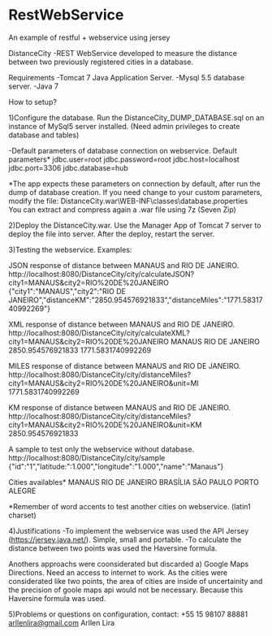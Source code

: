 # RestWebService
An example of restful + webservice  using jersey

DistanceCity 
-REST WebService developed to measure the distance between two previously registered cities in a database.


Requirements
-Tomcat 7 Java Application Server.
-Mysql 5.5 database server.
-Java 7


How to setup?

1)Configure the database. 
Run the DistanceCity_DUMP_DATABASE.sql on an instance of MySql5 server installed.
(Need admin privileges to create database and tables)

-Default parameters of database connection on webservice.
Default parameters*
jdbc.user=root
jdbc.password=root
jdbc.host=localhost
jdbc.port=3306
jdbc.database=hub

*The app expects these parameters on connection by default, after run the dump of database creation. 
If you need change to your custom parameters, modify the file:
DistanceCity.war\WEB-INF\classes\database.properties  
You can extract and compress again a .war file using 7z (Seven Zip)


2)Deploy the DistanceCity.war. Use the Manager App of Tomcat 7 server to deploy the file into server.
After the deploy, restart the server.


3)Testing the webservice. Examples:

JSON response of distance between MANAUS and RIO DE JANEIRO. 
http://localhost:8080/DistanceCity/city/calculateJSON?city1=MANAUS&city2=RIO%20DE%20JANEIRO
{"city1":"MANAUS","city2":"RIO DE JANEIRO","distanceKM":"2850.954576921833","distanceMiles":"1771.5831740992269"}

XML response of distance between MANAUS and RIO DE JANEIRO.
http://localhost:8080/DistanceCity/city/calculateXML?city1=MANAUS&city2=RIO%20DE%20JANEIRO
<distanceVO>
<city1>MANAUS</city1>
<city2>RIO DE JANEIRO</city2>
<distanceKM>2850.954576921833</distanceKM>
<distanceMiles>1771.5831740992269</distanceMiles>
</distanceVO>

MILES response of distance between MANAUS and RIO DE JANEIRO.
http://localhost:8080/DistanceCity/city/distanceMiles?city1=MANAUS&city2=RIO%20DE%20JANEIRO&unit=MI
1771.5831740992269

KM response of distance between MANAUS and RIO DE JANEIRO.
http://localhost:8080/DistanceCity/city/distanceMiles?city1=MANAUS&city2=RIO%20DE%20JANEIRO&unit=KM
2850.954576921833

A sample to test only the webservice without database.
http://localhost:8080/DistanceCity/city/sample
{"id":"1","latitude:":1.000","longitude":"1.000","name":"Manaus"}

Cities availables*
MANAUS
RIO DE JANEIRO
BRASÍLIA
SÃO PAULO
PORTO ALEGRE 

*Remember of word accents to test another cities on webservice. (latin1 charset)


4)Justifications
-To implement the webservice was used the API Jersey (https://jersey.java.net/). Simple, small and portable.
-To calculate the distance between two points was used the Haversine formula.

Anothers approachs were coonsiderated but discarded
a) Google Maps Directions.
Need an access to internet to work.
As the cities were considerated like two points, the area of cities are inside of uncertainity and the precision of goole maps api would not be necessary.
Because this Haversine formula was used.



5)Problems or questions on configuration, contact:
+55 15 98107 88881 
arllenlira@gmail.com
Arllen Lira
